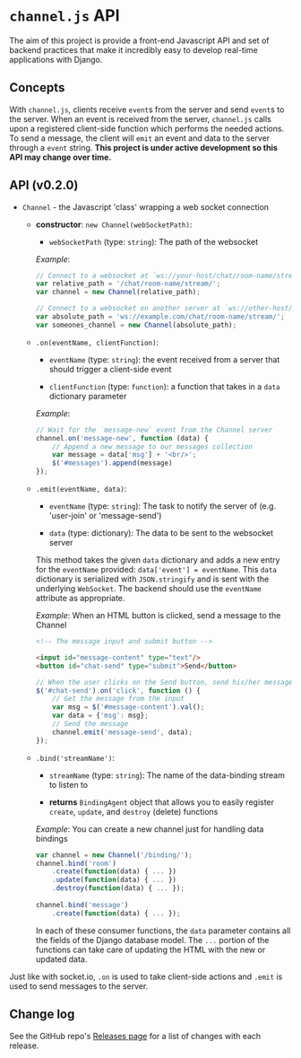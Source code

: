 # `channel.js` API

The aim of this project is provide a front-end Javascript API and set of backend practices that make it incredibly easy to develop real-time applications with Django.

## Concepts

With `channel.js`, clients receive `event`s from the server and send `event`s to the server. When an event is received from the server, `channel.js` calls upon a registered client-side function which performs the needed actions. To send a message, the client will `emit` an event and data to the server through a `event` string. **This project is under active development so this API may change over time.**

## API (v0.2.0)

* `Channel` - the Javascript 'class' wrapping a web socket connection

    * **constructor**: `new Channel(webSocketPath)`:

        * `webSocketPath` (type: `string`): The path of the websocket

        _Example_:
        ```javascript
        // Connect to a websocket at `ws://your-host/chat/room-name/stream/`
        var relative_path = '/chat/room-name/stream/';
        var channel = new Channel(relative_path);

        // Connect to a websocket on another server at `ws://other-host/chat/room-name/stream/`
        var absolute_path = 'ws://example.com/chat/room-name/stream/';
        var someones_channel = new Channel(absolute_path);
        ```

    * `.on(eventName, clientFunction)`:
        
        * `eventName` (type: `string`): the event received from a server that should trigger a client-side event
        
        * `clientFunction` (type: `function`): a function that takes in a `data` dictionary parameter

        _Example_:
        ```javascript
        // Wait for the `message-new` event from the Channel server
        channel.on('message-new', function (data) {
            // Append a new message to our messages collection
            var message = data['msg'] + '<br/>';
            $('#messages').append(message)
        });
        ```
    
    * `.emit(eventName, data)`:
    
        * `eventName` (type: `string`): The task to notify the server of (e.g. 'user-join' or 'message-send')
    
        * `data` (type: dictionary): The data to be sent to the websocket server
        
        This method takes the given `data` dictionary and adds a new entry for the `eventName` provided: `data['event'] = eventName`. This `data` dictionary is serialized with `JSON.stringify` and is sent with the underlying `WebSocket`. The backend should use the `eventName` attribute as appropriate.
        
        _Example_: When an HTML button is clicked, send a message to the Channel
        ```html
        <!-- The message input and submit button -->
        
        <input id="message-content" type="text"/>
        <button id="chat-send" type="submit">Send</button>
        ```
        
        ```javascript
        // When the user clicks on the Send button, send his/her message to the Channel
        $('#chat-send').on('click', function () {
            // Get the message from the input
            var msg = $('#message-content').val();
            var data = {'msg': msg};
            // Send the message
            channel.emit('message-send', data);
        });
        ```
    
    * `.bind('streamName')`:
        
        * `streamName` (type: `string`): The name of the data-binding stream to listen to
        
        * **returns** `BindingAgent` object that allows you to easily register `create`, `update`, and `destroy` (delete) functions
        
        _Example_: You can create a new channel just for handling data bindings
        ```javascript
        var channel = new Channel('/binding/');
        channel.bind('room')
            .create(function(data) { ... })
            .update(function(data) { ... })
            .destroy(function(data) { ... });
           
        channel.bind('message')
            .create(function(data) { ... });
        ```
        In each of these consumer functions, the `data` parameter contains all the fields of the Django database model. The `...` portion of the functions can take care of updating the HTML with the new or updated data.

Just like with socket.io, `.on` is used to take client-side actions and `.emit` is used to send messages to the server.

## Change log

See the GitHub repo's [Releases page](https://github.com/k-pramod/channel.js/releases) for a list of changes with each release.
